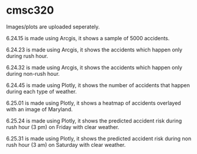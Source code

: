 # cmsc320
Images/plots are uploaded seperately. 

6.24.15 is made using Arcgis, it shows a sample of 5000 accidents.

6.24.23 is made using Arcgis, it shows the accidents which happen only during rush hour. 

6.24.32 is made using Arcgis, it shows the accidents which happen only during non-rush hour. 

6.24.45 is made using Plotly, it shows the number of accidents that happen during each type of weather.

6.25.01 is made using Plotly, it shows a heatmap of accidents overlayed with an image of Maryland. 

6.25.24 is made using Plotly, it shows the predicted accident risk during rush hour (3 pm) on Friday with clear weather. 

6.25.31 is made using Plotly, it shows the predicted accident risk during non rush hour (3 am) on Saturday with clear weather.

